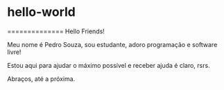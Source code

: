 # hello-world
==============
Hello Friends!

Meu nome é Pedro Souza, sou estudante, adoro programação e software livre!

Estou aqui para ajudar o máximo possível e receber ajuda é claro, rsrs.

Abraços, até a próxima.
